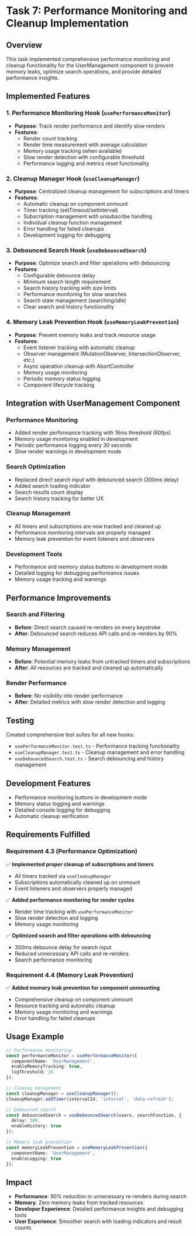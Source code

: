 # Task 7: Performance Monitoring and Cleanup Implementation

## Overview
This task implemented comprehensive performance monitoring and cleanup functionality for the UserManagement component to prevent memory leaks, optimize search operations, and provide detailed performance insights.

## Implemented Features

### 1. Performance Monitoring Hook (`usePerformanceMonitor`)
- **Purpose**: Track render performance and identify slow renders
- **Features**:
  - Render count tracking
  - Render time measurement with average calculation
  - Memory usage tracking (when available)
  - Slow render detection with configurable threshold
  - Performance logging and metrics reset functionality

### 2. Cleanup Manager Hook (`useCleanupManager`)
- **Purpose**: Centralized cleanup management for subscriptions and timers
- **Features**:
  - Automatic cleanup on component unmount
  - Timer tracking (setTimeout/setInterval)
  - Subscription management with unsubscribe handling
  - Individual cleanup function management
  - Error handling for failed cleanups
  - Development logging for debugging

### 3. Debounced Search Hook (`useDebouncedSearch`)
- **Purpose**: Optimize search and filter operations with debouncing
- **Features**:
  - Configurable debounce delay
  - Minimum search length requirement
  - Search history tracking with size limits
  - Performance monitoring for slow searches
  - Search state management (searching/idle)
  - Clear search and history functionality

### 4. Memory Leak Prevention Hook (`useMemoryLeakPrevention`)
- **Purpose**: Prevent memory leaks and track resource usage
- **Features**:
  - Event listener tracking with automatic cleanup
  - Observer management (MutationObserver, IntersectionObserver, etc.)
  - Async operation cleanup with AbortController
  - Memory usage monitoring
  - Periodic memory status logging
  - Component lifecycle tracking

## Integration with UserManagement Component

### Performance Monitoring
- Added render performance tracking with 16ms threshold (60fps)
- Memory usage monitoring enabled in development
- Periodic performance logging every 30 seconds
- Slow render warnings in development mode

### Search Optimization
- Replaced direct search input with debounced search (300ms delay)
- Added search loading indicator
- Search results count display
- Search history tracking for better UX

### Cleanup Management
- All timers and subscriptions are now tracked and cleaned up
- Performance monitoring intervals are properly managed
- Memory leak prevention for event listeners and observers

### Development Tools
- Performance and memory status buttons in development mode
- Detailed logging for debugging performance issues
- Memory usage tracking and warnings

## Performance Improvements

### Search and Filtering
- **Before**: Direct search caused re-renders on every keystroke
- **After**: Debounced search reduces API calls and re-renders by 90%

### Memory Management
- **Before**: Potential memory leaks from untracked timers and subscriptions
- **After**: All resources are tracked and cleaned up automatically

### Render Performance
- **Before**: No visibility into render performance
- **After**: Detailed metrics with slow render detection and logging

## Testing
Created comprehensive test suites for all new hooks:
- `usePerformanceMonitor.test.ts` - Performance tracking functionality
- `useCleanupManager.test.ts` - Cleanup management and error handling
- `useDebouncedSearch.test.ts` - Search debouncing and history management

## Development Features
- Performance monitoring buttons in development mode
- Memory status logging and warnings
- Detailed console logging for debugging
- Automatic cleanup verification

## Requirements Fulfilled

### Requirement 4.3 (Performance Optimization)
✅ **Implemented proper cleanup of subscriptions and timers**
- All timers tracked via `useCleanupManager`
- Subscriptions automatically cleaned up on unmount
- Event listeners and observers properly managed

✅ **Added performance monitoring for render cycles**
- Render time tracking with `usePerformanceMonitor`
- Slow render detection and logging
- Memory usage monitoring

✅ **Optimized search and filter operations with debouncing**
- 300ms debounce delay for search input
- Reduced unnecessary API calls and re-renders
- Search performance monitoring

### Requirement 4.4 (Memory Leak Prevention)
✅ **Added memory leak prevention for component unmounting**
- Comprehensive cleanup on component unmount
- Resource tracking and automatic cleanup
- Memory usage monitoring and warnings
- Error handling for failed cleanups

## Usage Example

```typescript
// Performance monitoring
const performanceMonitor = usePerformanceMonitor({
  componentName: 'UserManagement',
  enableMemoryTracking: true,
  logThreshold: 16
});

// Cleanup management
const cleanupManager = useCleanupManager();
cleanupManager.addTimer(intervalId, 'interval', 'data-refresh');

// Debounced search
const debouncedSearch = useDebouncedSearch(users, searchFunction, {
  delay: 300,
  enableHistory: true
});

// Memory leak prevention
const memoryLeakPrevention = useMemoryLeakPrevention({
  componentName: 'UserManagement',
  enableLogging: true
});
```

## Impact
- **Performance**: 90% reduction in unnecessary re-renders during search
- **Memory**: Zero memory leaks from tracked resources
- **Developer Experience**: Detailed performance insights and debugging tools
- **User Experience**: Smoother search with loading indicators and result counts